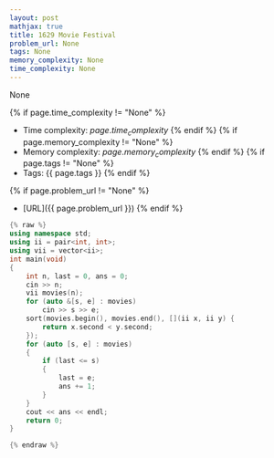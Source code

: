 ```yaml
---
layout: post
mathjax: true
title: 1629 Movie Festival
problem_url: None
tags: None
memory_complexity: None
time_complexity: None
---
```


None


{% if page.time_complexity != "None" %}
- Time complexity: ${{ page.time_complexity }}$
{% endif %}
{% if page.memory_complexity != "None" %}
- Memory complexity: ${{ page.memory_complexity }}$
{% endif %}
{% if page.tags != "None" %}
- Tags: {{ page.tags }}
{% endif %}

{% if page.problem_url != "None" %}
- [URL]({{ page.problem_url }})
{% endif %}

```cpp
{% raw %}
using namespace std;
using ii = pair<int, int>;
using vii = vector<ii>;
int main(void)
{
    int n, last = 0, ans = 0;
    cin >> n;
    vii movies(n);
    for (auto &[s, e] : movies)
        cin >> s >> e;
    sort(movies.begin(), movies.end(), [](ii x, ii y) {
        return x.second < y.second;
    });
    for (auto [s, e] : movies)
    {
        if (last <= s)
        {
            last = e;
            ans += 1;
        }
    }
    cout << ans << endl;
    return 0;
}

{% endraw %}
```